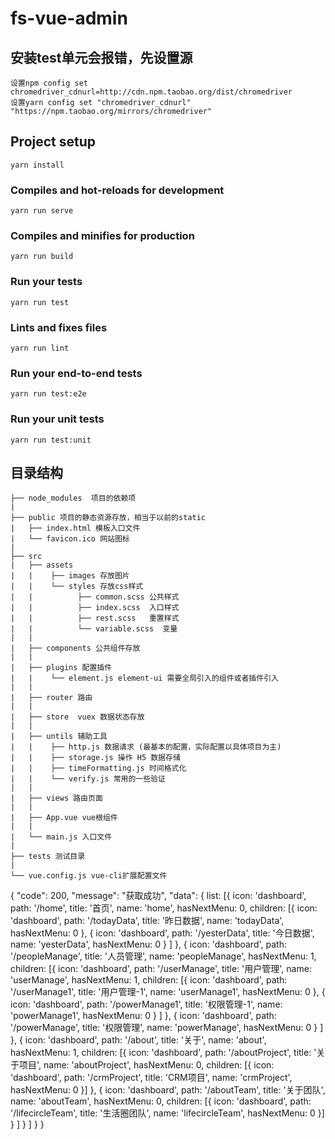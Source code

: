 # fs-vue-admin

## 安装test单元会报错，先设置源
```
设置npm config set chromedriver_cdnurl=http://cdn.npm.taobao.org/dist/chromedriver
设置yarn config set "chromedriver_cdnurl" "https://npm.taobao.org/mirrors/chromedriver"
```

## Project setup
```
yarn install
```

### Compiles and hot-reloads for development
```
yarn run serve
```

### Compiles and minifies for production
```
yarn run build
```

### Run your tests
```
yarn run test
```

### Lints and fixes files
```
yarn run lint
```

### Run your end-to-end tests
```
yarn run test:e2e
```

### Run your unit tests
```
yarn run test:unit
```

## 目录结构
```
├── node_modules  项目的依赖项
|
├── public 项目的静态资源存放，相当于以前的static
|   ├── index.html 模板入口文件
|   └── favicon.ico 网站图标
|
├── src
|   ├── assets
|   |    ├── images 存放图片
|   |    └── styles 存放css样式
|   |          ├── common.scss 公共样式
|   |          ├── index.scss  入口样式
|   |          ├── rest.scss   重置样式
|   |          └── variable.scss  变量
|   |
|   ├── components 公共组件存放
|   |
|   ├── plugins 配置插件
|   |    └── element.js element-ui 需要全局引入的组件或者插件引入
|   |
|   ├── router 路由
|   |
|   ├── store  vuex 数据状态存放
|   |
|   ├── untils 辅助工具
|   |    ├── http.js 数据请求 (最基本的配置，实际配置以具体项目为主)
|   |    ├── storage.js 操作 H5 数据存储
|   |    ├── timeFormatting.js 时间格式化
|   |    └── verify.js 常用的一些验证
|   |
|   ├── views 路由页面
|   |
|   ├── App.vue vue根组件
|   |
|   └── main.js 入口文件
|
├── tests 测试目录
|
└── vue.config.js vue-cli扩展配置文件
```


{
  "code": 200,
  "message": "获取成功",
  "data": {
    list: [{
        icon: 'dashboard',
        path: '/home',
        title: '首页',
        name: 'home',
        hasNextMenu: 0,
        children: [{
            icon: 'dashboard',
            path: '/todayData',
            title: '昨日数据',
            name: 'todayData',
            hasNextMenu: 0
          },
          {
            icon: 'dashboard',
            path: '/yesterData',
            title: '今日数据',
            name: 'yesterData',
            hasNextMenu: 0
          }
        ]
      },
      {
        icon: 'dashboard',
        path: '/peopleManage',
        title: '人员管理',
        name: 'peopleManage',
        hasNextMenu: 1,
        children: [{
            icon: 'dashboard',
            path: '/userManage',
            title: '用户管理',
            name: 'userManage',
            hasNextMenu: 1,
            children: [{
                icon: 'dashboard',
                path: '/userManage1',
                title: '用户管理-1',
                name: 'userManage1',
                hasNextMenu: 0
              },
              {
                icon: 'dashboard',
                path: '/powerManage1',
                title: '权限管理-1',
                name: 'powerManage1',
                hasNextMenu: 0
              }
            ]
          },
          {
            icon: 'dashboard',
            path: '/powerManage',
            title: '权限管理',
            name: 'powerManage',
            hasNextMenu: 0
          }
        ]
      },
      {
        icon: 'dashboard',
        path: '/about',
        title: '关于',
        name: 'about',
        hasNextMenu: 1,
        children: [{
            icon: 'dashboard',
            path: '/aboutProject',
            title: '关于项目',
            name: 'aboutProject',
            hasNextMenu: 0,
            children: [{
              icon: 'dashboard',
              path: '/crmProject',
              title: 'CRM项目',
              name: 'crmProject',
              hasNextMenu: 0
            }]
          },
          {
            icon: 'dashboard',
            path: '/aboutTeam',
            title: '关于团队',
            name: 'aboutTeam',
            hasNextMenu: 0,
            children: [{
              icon: 'dashboard',
              path: '/lifecircleTeam',
              title: '生活圈团队',
              name: 'lifecircleTeam',
              hasNextMenu: 0
            }]
          }
        ]
      }
    ]
  }
}
